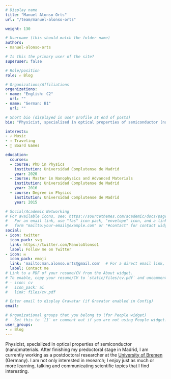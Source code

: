 ```yaml
---
# Display name
title: "Manuel Alonso Orts"
url: "/team/manuel-alonso-orts"

weight: 130

# Username (this should match the folder name)
authors:
- manuel-alonso-orts

# Is this the primary user of the site?
superuser: false

# Role/position
role: ✍️ Blog

# Organizations/Affiliations
organizations:
- name: "English: C2"
  url: ""
- name: "German: B1"
  url: ""

# Short bio (displayed in user profile at end of posts)
bio: "Physicist, specialized in optical properties of semiconductor (nano)materials. Postdoc at [University of Bremen](https://www.uni-bremen.de/en/ifp/research-groups/solid-state-materials-research-group-eickhoff/team-research-group-eickhoff/dr-manuel-alonso-orts) (Germany)."

interests:
- 🎶 Music
- ✈️ Traveling
- 🧩 Board Games

education:
  courses:
  - course: PhD in Physics
    institution: Universidad Complutense de Madrid
    year: 2020
  - course: Master in Nanophysics and Advanced Materials
    institution: Universidad Complutense de Madrid
    year: 2016
  - course: Degree in Physics
    institution: Universidad Complutense de Madrid
    year: 2015

# Social/Academic Networking
# For available icons, see: https://sourcethemes.com/academic/docs/page-builder/#icons
#   For an email link, use "fas" icon pack, "envelope" icon, and a link in the
#   form "mailto:your-email@example.com" or "#contact" for contact widget.
social:
- icon: twitter
  icon_pack: svg
  link: https://twitter.com/ManoloAlonso1
  label: Follow me on Twitter
- icon: ✉️
  icon_pack: emoji
  link: 'mailto:man.alonso.orts@gmail.com'  # For a direct email link, use "mailto:test@example.org".
  label: Contact me 
# Link to a PDF of your resume/CV from the About widget.
# To enable, copy your resume/CV to `static/files/cv.pdf` and uncomment the lines below.
# - icon: cv
#   icon_pack: ai
#   link: files/cv.pdf

# Enter email to display Gravatar (if Gravatar enabled in Config)
email:

# Organizational groups that you belong to (for People widget)
#   Set this to `[]` or comment out if you are not using People widget.
user_groups:
- ✍️ Blog
---
```


Physicist, specialized in optical properties of semiconductor (nano)materials. After finishing my predoctoral stage in Madrid, I am currently working as a postdoctoral researcher at the [University of Bremen](https://www.uni-bremen.de/en/ifp/research-groups/solid-state-materials-research-group-eickhoff/team-research-group-eickhoff/dr-manuel-alonso-orts) (Germany). I am not only interested in research; I enjoy just as much or more learning, talking and communicating scientific topics that I find interesting.